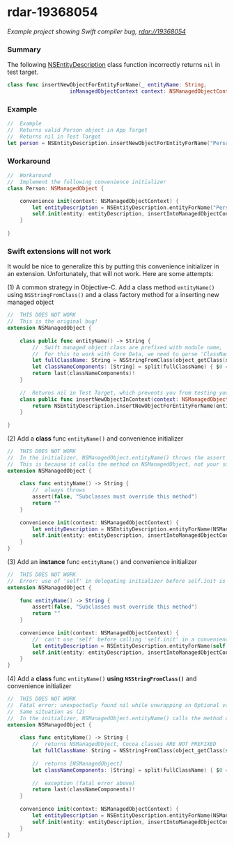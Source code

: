 # rdar-19368054

*Example project showing Swift compiler bug, [rdar://19368054](http://openradar.appspot.com/19368054)*

### Summary

The following [NSEntityDescription](https://developer.apple.com/library/mac/documentation/Cocoa/Reference/CoreDataFramework/Classes/NSEntityDescription_Class/index.html#//apple_ref/occ/clm/NSEntityDescription/insertNewObjectForEntityForName:inManagedObjectContext:) class function incorrectly returns `nil` in test target.

````swift
class func insertNewObjectForEntityForName(_ entityName: String,
                    inManagedObjectContext context: NSManagedObjectContext) -> AnyObject
````

### Example

````swift
//  Example
//  Returns valid Person object in App Target
//  Returns nil in Test Target
let person = NSEntityDescription.insertNewObjectForEntityForName("Person", inManagedObjectContext: context) as? Person
````

### Workaround

````swift
//  Workaround
//  Implement the following convenience initializer
class Person: NSManagedObject {

    convenience init(context: NSManagedObjectContext) {
        let entityDescription = NSEntityDescription.entityForName("Person", inManagedObjectContext: context)!
        self.init(entity: entityDescription, insertIntoManagedObjectContext: context)
    }
    
}
````

### Swift extensions will not work

It would be nice to generalize this by putting this convenience initializer in an extension. Unfortunately, that will not work. Here are some attempts:

(1) A common strategy in Objective-C. Add a class method `entityName()` using `NSStringFromClass()` and a class factory method for a inserting new managed object
````swift
//  THIS DOES NOT WORK
//  This is the original bug!
extension NSManagedObject {
 
    class public func entityName() -> String {
        //  Swift managed object class are prefixed with module name, 'ModuleName.ClassName'
        //  For this to work with Core Data, we need to parse 'ClassName' only
        let fullClassName: String = NSStringFromClass(object_getClass(self))
        let classNameComponents: [String] = split(fullClassName) { $0 == "." }
        return last(classNameComponents)!
    }
    
    //  Returns nil in Test Target, which prevents you from testing your model
    class public func insertNewObjectInContext(context: NSManagedObjectContext) -> AnyObject {
        return NSEntityDescription.insertNewObjectForEntityForName(entityName(), inManagedObjectContext: context)
    }
    
}
````

(2) Add a **class** func `entityName()` and convenience initializer
````swift
//  THIS DOES NOT WORK
//  In the initializer, NSManagedObject.entityName() throws the assert even if you override entityName()
//  This is because it calls the method on NSManagedObject, not your subclass
extension NSManagedObject {
    
    class func entityName() -> String {
        //  always throws
        assert(false, "Subclasses must override this method")
        return ""
    }
    
    convenience init(context: NSManagedObjectContext) {
        let entityDescription = NSEntityDescription.entityForName(NSManagedObject.entityName(), inManagedObjectContext: context)!
        self.init(entity: entityDescription, insertIntoManagedObjectContext: context)
    }
}
````

(3) Add an **instance** func `entityName()` and convenience initializer
````swift
//  THIS DOES NOT WORK
//  Error: use of 'self' in delegating initializer before self.init is called
extension NSManagedObject {
    
    func entityName() -> String {
        assert(false, "Subclasses must override this method")
        return ""
    }
    
    convenience init(context: NSManagedObjectContext) {
        //  can't use 'self' before calling 'self.init' in a convenience init
        let entityDescription = NSEntityDescription.entityForName(self.entityName(), inManagedObjectContext: context)!
        self.init(entity: entityDescription, insertIntoManagedObjectContext: context)
    }
}

````

(4) Add a **class** func `entityName()` **using `NSStringFromClass()`** and convenience initializer
````swift
//  THIS DOES NOT WORK
//  Fatal error: unexpectedly found nil while unwrapping an Optional value
//  Same situation as (2)
//  In the initializer, NSManagedObject.entityName() calls the method on NSManagedObject, not your subclass
extension NSManagedObject {
    
    class func entityName() -> String {
        //  returns NSManagedObject, Cocoa classes ARE NOT PREFIXED
        let fullClassName: String = NSStringFromClass(object_getClass(self))
        
        //  returns [NSManagedObject]
        let classNameComponents: [String] = split(fullClassName) { $0 == "." }
        
        //  exception (fatal error above)
        return last(classNameComponents)!
    }
    
    convenience init(context: NSManagedObjectContext) {
        let entityDescription = NSEntityDescription.entityForName(NSManagedObject.entityName(), inManagedObjectContext: context)!
        self.init(entity: entityDescription, insertIntoManagedObjectContext: context)
    }
}
````
